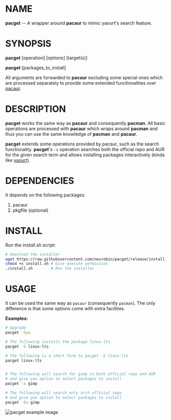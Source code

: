 # NAME

**pacget** -- A wrapper around **pacaur** to mimic yaourt's search feature.

# SYNOPSIS

**pacget** \[operation] \[options] \[target(s)]

**pacget** \[packages_to_install]

All arguments are forwarded to **pacaur** excluding some special ones which are processed separately to provide some extended functionalities over [pacaur](https://github.com/rmarquis/pacaur).

# DESCRIPTION

**pacget** works the same way as **pacaur** and consequently **pacman**. All basic operations are processed with **pacaur** which wraps around **pacman** and thus you can use the same knowledge of **pacman** and **pacaur**.

**pacget** extends some operations provided by pacaur, such as the search functionality. **pacget**'s `-s` operation searches both the official repo and AUR for the given search term and allows installing packages interactively (kinda like [yaourt](https://github.com/archlinuxfr/yaourt)).

# DEPENDENCIES

It depends on the following packages:

1. pacaur
2. pkgfile (optional)

# INSTALL

Run the *install.sh* script:

```bash
# download the installer
wget https://raw.githubusercontent.com/neurobin/pacget/release/install.sh -O install.sh
chmod +x install.sh # Give execute permission
./install.sh        # Run the installer
```

# USAGE

It can be used the same way as `pacaur` (consequently `pacman`). The only difference is that some options come with extra facilities.

**Examples:**

```bash
# Upgrade
pacget -Syu

# The following installs the package linux-lts
pacget -S linux-lts

# The following is a short form to pacget -S linux-lts
pacget linux-lts


# The following will search for gimp in both official repo and AUR
# and give you option to select packages to install
pacget -s gimp

# The following will search only arch official repo
# and give you option to select packages to install
pacget -Ss gimp
```

![pacget example image](https://neurobin.org/img/pacget-ex.png)

